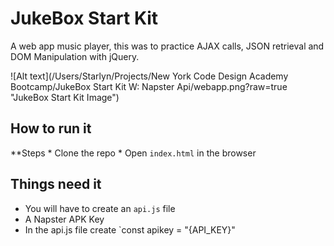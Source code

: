 # JukeBox Start Kit 
A web app music player, this was to practice AJAX calls, JSON retrieval and DOM Manipulation with jQuery.

![Alt text](/Users/Starlyn/Projects/New York Code Design Academy Bootcamp/JukeBox Start Kit W: Napster Api/webapp.png?raw=true "JukeBox Start Kit Image")
 

## How to run it 
   **Steps
    * Clone the repo
    * Open `index.html` in the browser
  
## Things need it 
  * You will have to create an `api.js` file
  * A Napster APK Key 
  * In the api.js file create `const apikey = "{API_KEY}"
